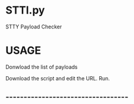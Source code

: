 # STTI.py
STTY Payload Checker
# USAGE

Donwload the list of payloads

Download the script and edit the URL.
Run.

## ---------------------------------- ##


